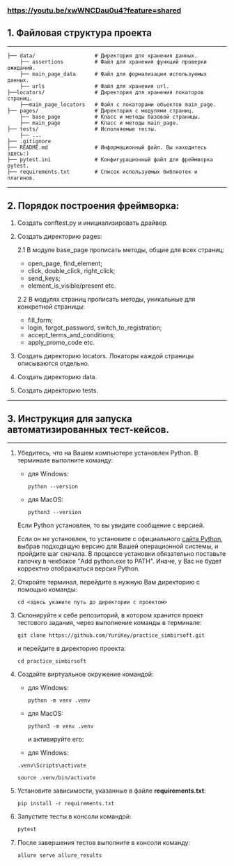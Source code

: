 ### https://youtu.be/xwWNCDau0u4?feature=shared

## 1\. Файловая структура проекта

---

```plaintext
├── data/                   # Директория для хранения данных.
    ├── assertions          # Файл для хранения функций проверки ожиданий.
    ├── main_page_data      # Файл для формализации используемых данных.
    ├── urls                # Файл для хранения url.
├──locators/                # Директория для хранения локаторов страниц.
    ├──main_page_locators   # Файл с локаторами объектов main_page.
├── pages/                  # Директория с модулями страниц.
    ├── base_page           # Класс и методы базовой страницы.
    ├── main_page           # Класс и методы main_page.
├── tests/                  # Исполняемые тесты.
    ├── ...
├── .gitignore  
├── README.md               # Информационный файл. Вы находитесь здесь:)
├── pytest.ini              # Конфигурационный файл для фреймворка pytest.
├── requirements.txt        # Список используемых библиотек и плагинов.
```
---

## 2. Порядок построения фреймворка:
1. Создать conftest.py и инициализировать драйвер.
2. Создать директорию pages:

    2.1  В модуле base_page прописать методы, общие для всех страниц:

   - open_page, find_element;
   - click, double_click, right_click;
   - send_keys;
   - element_is_visible/present etc.

    2.2 В модулях страниц прописать методы, уникальные для конкретной страницы:

    - fill_form;
    - login, forgot_password, switch_to_registration;
    - accept_terms_and_conditions;
    - apply_promo_code etc.
   
3. Создать директорию locators. Локаторы каждой страницы описываются отдельно.
4. Создать директорию data.
5. Создать директорию tests.

---


## 3. Инструкция для запуска автоматизированных тест-кейсов.

---

1.  Убедитесь, что на Вашем компьютере установлен Python. В терминале выполните команду:
    
    *   для Windows:
        
        ```plaintext
        python --version
        ```
        
    *   для MacOS:
        
        ```plaintext
        python3 --version
        ```

    Если Python установлен, то вы увидите сообщение с версией.
    
    Если он не установлен, то установите с официального [сайта Python](https://www.python.org/downloads/), выбрав подходящую версию для Вашей операционной системы, и пройдите шаг сначала. В процессе установки обязательно поставьте галочку в чекбоксе "Add python.exe to PATH". Иначе, у Вас не будет корректно отображаться версия Python.

    
2.  Откройте терминал, перейдите в нужную Вам директорию с помощью команды:
    
    ```plaintext
    cd <здесь укажите путь до директории с проектом>
    ```
    
3.  Склонируйте к себе репозиторий, в котором хранится проект тестового задания, через выполнение команды в терминале:
    
    ```plaintext
    git clone https://github.com/YuriKey/practice_simbirsoft.git
    ```
    
    и перейдите в директорию проекта:
    
    ```plaintext
    cd practice_simbirsoft
    ```
    
4.  Создайте виртуальное окружение командой:
    
    *   для Windows:
        
        ```plaintext
        python -m venv .venv
        ```
        
    *   для MacOS:
        
        ```plaintext
        python3 -m venv .venv
        ```
        
        и активируйте его:
        
    *   для Windows:
    
    ```plaintext
    .venv\Scripts\activate
    ```
    
    ```plaintext
    source .venv/bin/activate
    ```
    
5.  Установите зависимости, указанные в файле **requirements.txt**:
    
    ```plaintext
    pip install -r requirements.txt
    ```
    
6.  Запустите тесты в консоли командой:
    
    ```python
    pytest
    ```

7. После завершения тестов выполните в консоли команду:

    ```python
    allure serve allure_results
    ```